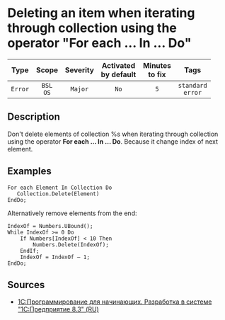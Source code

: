 # Deleting an item when iterating through collection using the operator "For each ... In ... Do"

| Type | Scope | Severity | Activated<br/>by default | Minutes<br/>to fix | Tags |
| :-: | :-: | :-: | :-: | :-: | :-: |
| `Error` | `BSL`<br/>`OS` | `Major` | `No` | `5` | `standard`<br/>`error` |

<!-- Блоки выше заполняются автоматически, не трогать -->
## Description

Don't delete elements of collection %s when iterating through collection using the 
operator **For each ... In ... Do**. Because it change index of next element.

## Examples

```bsl
For each Element In Collection Do
   Collection.Delete(Element)
EndDo;
```

Alternatively remove elements from the end:

```bsl
IndexOf = Numbers.UBound();
While IndexOf >= 0 Do
    If Numbers[IndexOf] < 10 Then
        Numbers.Delete(IndexOf);
    EndIf;
    IndexOf = IndexOf – 1;
EndDo;
```

## Sources

* [1С:Программирование для начинающих. Разработка в системе "1С:Предприятие 8.3" (RU)](https://its.1c.ru/db/pubprogforbeginners#content:88:hdoc)
